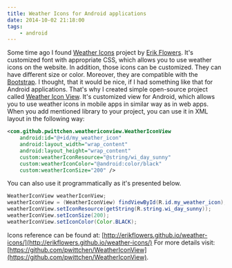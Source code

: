 ```yaml
---
title: Weather Icons for Android applications
date: 2014-10-02 21:18:00
tags:
	- android
---
```


Some time ago I found [Weather Icons](https://github.com/erikflowers/weather-icons/) project by [Erik Flowers](https://github.com/erikflowers). It's customized font with appropriate CSS, which allows you to use weather icons on the website. In addition, those icons can be customized. They can have different size or color. Moreover, they are compatible with the [Bootstrap](http://getbootstrap.com/). I thought, that it would be nice, if I had something like that for Android applications. That's why I created simple open-source project called [Weather Icon View](https://github.com/pwittchen/WeatherIconView). It's customized view for Android, which allows you to use weather icons in mobile apps in similar way as in web apps. When you add mentioned library to your project, you can use it in XML layout in the following way: 

```xml
<com.github.pwittchen.weathericonview.WeatherIconView
    android:id="@+id/my_weather_icon"
    android:layout_width="wrap_content"
    android:layout_height="wrap_content"
    custom:weatherIconResource="@string/wi_day_sunny"
    custom:weatherIconColor="@android:color/black"
    custom:weatherIconSize="200" />
```

You can also use it programmatically as it's presented below. 

```java
WeatherIconView weatherIconView;
weatherIconView = (WeatherIconView) findViewById(R.id.my_weather_icon);
weatherIconView.setIconResource(getString(R.string.wi_day_sunny));
weatherIconView.setIconSize(200);
weatherIconView.setIconColor(Color.BLACK);
```

Icons reference can be found at: [http://erikflowers.github.io/weather-icons/](http://erikflowers.github.io/weather-icons/)
For more details visit: [https://github.com/pwittchen/WeatherIconView](https://github.com/pwittchen/WeatherIconView).